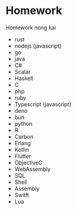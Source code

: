 # Homework

Homework nong kai

- rust
- nodejs (javascript)
- go
- java
- C#
- Scalar
- Haskell
- C
- php
- ruby
- Typescript (javascript)
- deno
- bun
- python
- R
- Carbon
- Erlang
- Kotlin
- Flutter
- ObjectiveC
- WebAssembly
- SQL
- Shell
- Assembly
- Switft
- Lua
